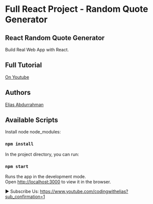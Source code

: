 # Full React Project - Random Quote Generator

## React Random Quote Generator

Build Real Web App with React.

## Full Tutorial

[On Youtube](https://github.com/codingWithElias)

## Authors

[Elias Abdurrahman](https://github.com/codingWithElias)

## Available Scripts

Install node node_modules:

### `npm install`

In the project directory, you can run:

### `npm start`

Runs the app in the development mode.<br>
Open [http://localhost:3000](http://localhost:3000) to view it in the browser.


► Subscribe Us:
https://www.youtube.com/codingwithelias?sub_confirmation=1
